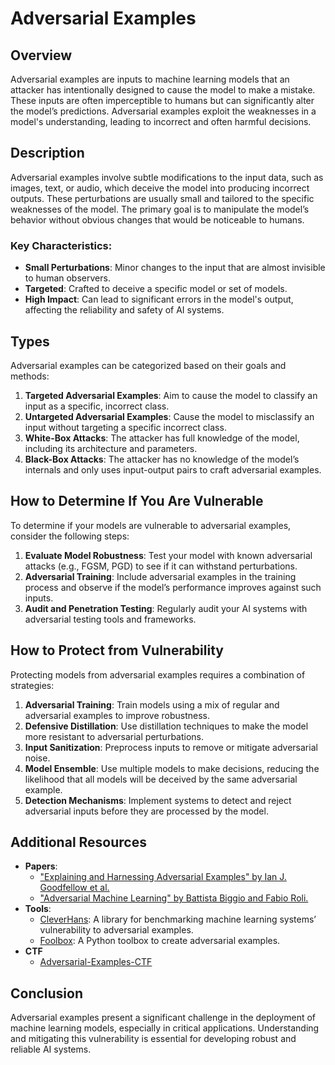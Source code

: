 # Adversarial Examples

## Overview
Adversarial examples are inputs to machine learning models that an attacker has intentionally designed to cause the model to make a mistake. These inputs are often imperceptible to humans but can significantly alter the model’s predictions. Adversarial examples exploit the weaknesses in a model's understanding, leading to incorrect and often harmful decisions.

## Description
Adversarial examples involve subtle modifications to the input data, such as images, text, or audio, which deceive the model into producing incorrect outputs. These perturbations are usually small and tailored to the specific weaknesses of the model. The primary goal is to manipulate the model’s behavior without obvious changes that would be noticeable to humans.

### Key Characteristics:
- **Small Perturbations**: Minor changes to the input that are almost invisible to human observers.
- **Targeted**: Crafted to deceive a specific model or set of models.
- **High Impact**: Can lead to significant errors in the model's output, affecting the reliability and safety of AI systems.

## Types
Adversarial examples can be categorized based on their goals and methods:

1. **Targeted Adversarial Examples**: Aim to cause the model to classify an input as a specific, incorrect class.
2. **Untargeted Adversarial Examples**: Cause the model to misclassify an input without targeting a specific incorrect class.
3. **White-Box Attacks**: The attacker has full knowledge of the model, including its architecture and parameters.
4. **Black-Box Attacks**: The attacker has no knowledge of the model’s internals and only uses input-output pairs to craft adversarial examples.

## How to Determine If You Are Vulnerable
To determine if your models are vulnerable to adversarial examples, consider the following steps:

1. **Evaluate Model Robustness**: Test your model with known adversarial attacks (e.g., FGSM, PGD) to see if it can withstand perturbations.
2. **Adversarial Training**: Include adversarial examples in the training process and observe if the model’s performance improves against such inputs.
3. **Audit and Penetration Testing**: Regularly audit your AI systems with adversarial testing tools and frameworks.

## How to Protect from Vulnerability
Protecting models from adversarial examples requires a combination of strategies:

1. **Adversarial Training**: Train models using a mix of regular and adversarial examples to improve robustness.
2. **Defensive Distillation**: Use distillation techniques to make the model more resistant to adversarial perturbations.
3. **Input Sanitization**: Preprocess inputs to remove or mitigate adversarial noise.
4. **Model Ensemble**: Use multiple models to make decisions, reducing the likelihood that all models will be deceived by the same adversarial example.
5. **Detection Mechanisms**: Implement systems to detect and reject adversarial inputs before they are processed by the model.

## Additional Resources
- **Papers**: 
  - ["Explaining and Harnessing Adversarial Examples" by Ian J. Goodfellow et al.](https://arxiv.org/abs/1412.6572)
  - ["Adversarial Machine Learning" by Battista Biggio and Fabio Roli.](https://www.sciencedirect.com/science/article/pii/S0031320314001421)
- **Tools**: 
  - [CleverHans](https://github.com/cleverhans-lab/cleverhans): A library for benchmarking machine learning systems’ vulnerability to adversarial examples.
  - [Foolbox](https://github.com/bethgelab/foolbox): A Python toolbox to create adversarial examples.
- **CTF**
  - [Adversarial-Examples-CTF](https://github.com/AI-Security-Research-Group/Adversarial-Examples-CTF)

## Conclusion
Adversarial examples present a significant challenge in the deployment of machine learning models, especially in critical applications. Understanding and mitigating this vulnerability is essential for developing robust and reliable AI systems.
